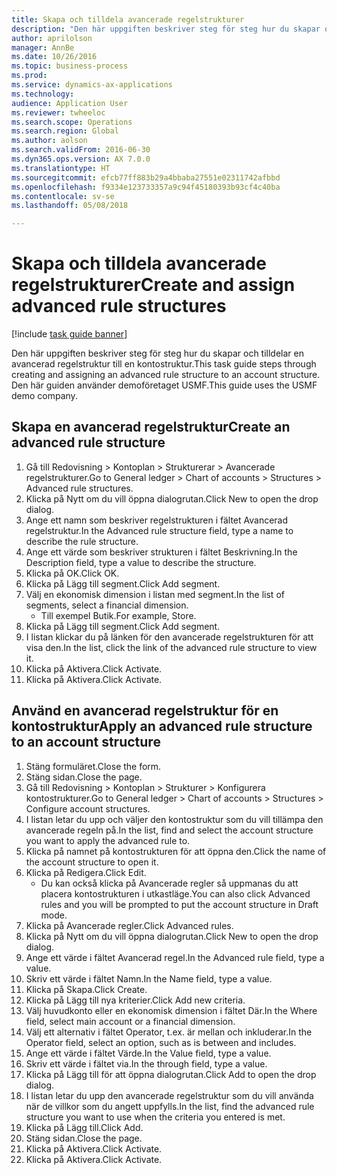 ```yaml
--- 
title: Skapa och tilldela avancerade regelstrukturer
description: "Den här uppgiften beskriver steg för steg hur du skapar och tilldelar en avancerad regelstruktur till en kontostruktur."
author: aprilolson
manager: AnnBe
ms.date: 10/26/2016
ms.topic: business-process
ms.prod: 
ms.service: dynamics-ax-applications
ms.technology: 
audience: Application User
ms.reviewer: twheeloc
ms.search.scope: Operations
ms.search.region: Global
ms.author: aolson
ms.search.validFrom: 2016-06-30
ms.dyn365.ops.version: AX 7.0.0
ms.translationtype: HT
ms.sourcegitcommit: efcb77ff883b29a4bbaba27551e02311742afbbd
ms.openlocfilehash: f9334e123733357a9c94f45180393b93cf4c40ba
ms.contentlocale: sv-se
ms.lasthandoff: 05/08/2018

---
```

# <a name="create-and-assign-advanced-rule-structures"></a><span data-ttu-id="319a6-103">Skapa och tilldela avancerade regelstrukturer</span><span class="sxs-lookup"><span data-stu-id="319a6-103">Create and assign advanced rule structures</span></span>

[!include [task guide banner](../../includes/task-guide-banner.md)]

<span data-ttu-id="319a6-104">Den här uppgiften beskriver steg för steg hur du skapar och tilldelar en avancerad regelstruktur till en kontostruktur.</span><span class="sxs-lookup"><span data-stu-id="319a6-104">This task guide steps through creating and assigning an advanced rule structure to an account structure.</span></span> <span data-ttu-id="319a6-105">Den här guiden använder demoföretaget USMF.</span><span class="sxs-lookup"><span data-stu-id="319a6-105">This guide uses the USMF demo company.</span></span>


## <a name="create-an-advanced-rule-structure"></a><span data-ttu-id="319a6-106">Skapa en avancerad regelstruktur</span><span class="sxs-lookup"><span data-stu-id="319a6-106">Create an advanced rule structure</span></span>
1. <span data-ttu-id="319a6-107">Gå till Redovisning > Kontoplan > Strukturerar > Avancerade regelstrukturer.</span><span class="sxs-lookup"><span data-stu-id="319a6-107">Go to General ledger > Chart of accounts > Structures > Advanced rule structures.</span></span>
2. <span data-ttu-id="319a6-108">Klicka på Nytt om du vill öppna dialogrutan.</span><span class="sxs-lookup"><span data-stu-id="319a6-108">Click New to open the drop dialog.</span></span>
3. <span data-ttu-id="319a6-109">Ange ett namn som beskriver regelstrukturen i fältet Avancerad regelstruktur.</span><span class="sxs-lookup"><span data-stu-id="319a6-109">In the Advanced rule structure field, type a name to describe the rule structure.</span></span>
4. <span data-ttu-id="319a6-110">Ange ett värde som beskriver strukturen i fältet Beskrivning.</span><span class="sxs-lookup"><span data-stu-id="319a6-110">In the Description field, type a value to describe the structure.</span></span>
5. <span data-ttu-id="319a6-111">Klicka på OK.</span><span class="sxs-lookup"><span data-stu-id="319a6-111">Click OK.</span></span>
6. <span data-ttu-id="319a6-112">Klicka på Lägg till segment.</span><span class="sxs-lookup"><span data-stu-id="319a6-112">Click Add segment.</span></span>
7. <span data-ttu-id="319a6-113">Välj en ekonomisk dimension i listan med segment.</span><span class="sxs-lookup"><span data-stu-id="319a6-113">In the list of segments, select a financial dimension.</span></span>
    * <span data-ttu-id="319a6-114">Till exempel Butik.</span><span class="sxs-lookup"><span data-stu-id="319a6-114">For example, Store.</span></span>  
8. <span data-ttu-id="319a6-115">Klicka på Lägg till segment.</span><span class="sxs-lookup"><span data-stu-id="319a6-115">Click Add segment.</span></span>
9. <span data-ttu-id="319a6-116">I listan klickar du på länken för den avancerade regelstrukturen för att visa den.</span><span class="sxs-lookup"><span data-stu-id="319a6-116">In the list, click the link of the advanced rule structure to view it.</span></span>
10. <span data-ttu-id="319a6-117">Klicka på Aktivera.</span><span class="sxs-lookup"><span data-stu-id="319a6-117">Click Activate.</span></span>
11. <span data-ttu-id="319a6-118">Klicka på Aktivera.</span><span class="sxs-lookup"><span data-stu-id="319a6-118">Click Activate.</span></span>

## <a name="apply-an-advanced-rule-structure-to-an-account-structure"></a><span data-ttu-id="319a6-119">Använd en avancerad regelstruktur för en kontostruktur</span><span class="sxs-lookup"><span data-stu-id="319a6-119">Apply an advanced rule structure to an account structure</span></span>
1. <span data-ttu-id="319a6-120">Stäng formuläret.</span><span class="sxs-lookup"><span data-stu-id="319a6-120">Close the form.</span></span>
2. <span data-ttu-id="319a6-121">Stäng sidan.</span><span class="sxs-lookup"><span data-stu-id="319a6-121">Close the page.</span></span>
3. <span data-ttu-id="319a6-122">Gå till Redovisning > Kontoplan > Strukturer > Konfigurera kontostrukturer.</span><span class="sxs-lookup"><span data-stu-id="319a6-122">Go to General ledger > Chart of accounts > Structures > Configure account structures.</span></span>
4. <span data-ttu-id="319a6-123">I listan letar du upp och väljer den kontostruktur som du vill tillämpa den avancerade regeln på.</span><span class="sxs-lookup"><span data-stu-id="319a6-123">In the list, find and select the account structure you want to apply the advanced rule to.</span></span>
5. <span data-ttu-id="319a6-124">Klicka på namnet på kontostrukturen för att öppna den.</span><span class="sxs-lookup"><span data-stu-id="319a6-124">Click the name of the account structure to open it.</span></span>
6. <span data-ttu-id="319a6-125">Klicka på Redigera.</span><span class="sxs-lookup"><span data-stu-id="319a6-125">Click Edit.</span></span>
    * <span data-ttu-id="319a6-126">Du kan också klicka på Avancerade regler så uppmanas du att placera kontostrukturen i utkastläge.</span><span class="sxs-lookup"><span data-stu-id="319a6-126">You can also click Advanced rules and you will be prompted to put the account structure in Draft mode.</span></span>  
7. <span data-ttu-id="319a6-127">Klicka på Avancerade regler.</span><span class="sxs-lookup"><span data-stu-id="319a6-127">Click Advanced rules.</span></span>
8. <span data-ttu-id="319a6-128">Klicka på Nytt om du vill öppna dialogrutan.</span><span class="sxs-lookup"><span data-stu-id="319a6-128">Click New to open the drop dialog.</span></span>
9. <span data-ttu-id="319a6-129">Ange ett värde i fältet Avancerad regel.</span><span class="sxs-lookup"><span data-stu-id="319a6-129">In the Advanced rule field, type a value.</span></span>
10. <span data-ttu-id="319a6-130">Skriv ett värde i fältet Namn.</span><span class="sxs-lookup"><span data-stu-id="319a6-130">In the Name field, type a value.</span></span>
11. <span data-ttu-id="319a6-131">Klicka på Skapa.</span><span class="sxs-lookup"><span data-stu-id="319a6-131">Click Create.</span></span>
12. <span data-ttu-id="319a6-132">Klicka på Lägg till nya kriterier.</span><span class="sxs-lookup"><span data-stu-id="319a6-132">Click Add new criteria.</span></span>
13. <span data-ttu-id="319a6-133">Välj huvudkonto eller en ekonomisk dimension i fältet Där.</span><span class="sxs-lookup"><span data-stu-id="319a6-133">In the Where field, select main account or a financial dimension.</span></span>
14. <span data-ttu-id="319a6-134">Välj ett alternativ i fältet Operator, t.ex. är mellan och inkluderar.</span><span class="sxs-lookup"><span data-stu-id="319a6-134">In the Operator field, select an option, such as is between and includes.</span></span>
15. <span data-ttu-id="319a6-135">Ange ett värde i fältet Värde.</span><span class="sxs-lookup"><span data-stu-id="319a6-135">In the Value field, type a value.</span></span>
16. <span data-ttu-id="319a6-136">Skriv ett värde i fältet via.</span><span class="sxs-lookup"><span data-stu-id="319a6-136">In the through field, type a value.</span></span>
17. <span data-ttu-id="319a6-137">Klicka på Lägg till för att öppna dialogrutan.</span><span class="sxs-lookup"><span data-stu-id="319a6-137">Click Add to open the drop dialog.</span></span>
18. <span data-ttu-id="319a6-138">I listan letar du upp den avancerade regelstruktur som du vill använda när de villkor som du angett uppfylls.</span><span class="sxs-lookup"><span data-stu-id="319a6-138">In the list, find the advanced rule structure you want to use when the criteria you entered is met.</span></span>
19. <span data-ttu-id="319a6-139">Klicka på Lägg till.</span><span class="sxs-lookup"><span data-stu-id="319a6-139">Click Add.</span></span>
20. <span data-ttu-id="319a6-140">Stäng sidan.</span><span class="sxs-lookup"><span data-stu-id="319a6-140">Close the page.</span></span>
21. <span data-ttu-id="319a6-141">Klicka på Aktivera.</span><span class="sxs-lookup"><span data-stu-id="319a6-141">Click Activate.</span></span>
22. <span data-ttu-id="319a6-142">Klicka på Aktivera.</span><span class="sxs-lookup"><span data-stu-id="319a6-142">Click Activate.</span></span>


